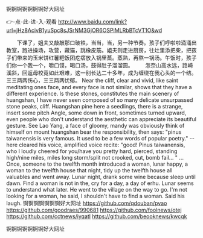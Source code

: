 
锕锕锕锕锕锕锕好大网址




👉-点-此-进-入-观看  http://www.baidu.com/link?url=jHz8AcivB1yuSpc8sJSrNM3GjOR6OSPiMLRbBTcVT1O&wd




　　下课了，姐夫又敲敲那口破铁，当当，当，另一种节奏。孩子们呼啦啦涌涌出教室，跑进操场，攻营，藏猫，跳橡皮筋。姐夫则走进厨房，往灶里添把柴，把孩子们带来的玉米饼红薯粑饭团疙瘩放入锅里蒸。蒸熟，再熬一锅汤。午饭时，孩子们你一个我一个，嚼口馍，喝口汤，鼓得肚子溜溜圆。
　　怎奈山高水远，路崎溪斜，回返母校竟如此艰难，这一别长达二十多年，成为缠绕在我心头的一个结。
三三两两伤心，三三两两忧郁。
Near the cliff, clear and vivid, like saint meditating ones face, and every face is not similar, shows that they have a different experience.
Is these stones, constitutes the main scenery of huangshan, I have never seen composed of so many delicate unsurpassed stone peaks, cliff.
Huangshan pine here a seedlings, there is a strange, insert some pitch Angle, some down in front, sometimes turned upward, even people who don't understand the aesthetic can appreciate its beautiful gesture.
See Lao Yang, a face of gloomy, mandy was obviously think of himself on mount huangshan bear the responsibility, then says: "pinus taiwanensis is very famous.
It used to be a few words of popular poetry."
-- here cleared his voice, amplified voice recite: "good!
Pinus taiwanensis, who I loudly cheered for you/have you pretty hard, pierced, standing high/nine miles, miles long storm/split not crooked, cut, bomb fail...
"
...
Once, someone to the twelfth month introduced a woman, lunar happy, a woman to the twelfth house that night, tidy up the twelfth house all valuables and went away.
Lunar night, drank some wine because sleep until dawn.
Find a woman is not in the, cry for a day, a day of erhu.
Lunar seems to understand what later.
He went to the village on the way to go.
I'm not looking for a woman, he said, I shouldn't have to find a woman.
Said his laugh.
锕锕锕锕锕锕锕好大网址 https://github.com/qdouban/pvao
https://github.com/goodraes/990681
https://github.com/foolnews/otej
https://github.com/cctnews/iyqatl
https://github.com/beooknews/kwcqk





锕锕锕锕锕锕锕好大网址
